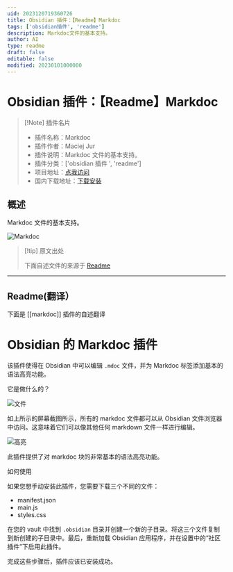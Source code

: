 ```yaml
---
uid: 2023120719360726
title: Obsidian 插件：【Readme】Markdoc
tags: ['obsidian插件', 'readme']
description: Markdoc文件的基本支持。
author: AI
type: readme
draft: false
editable: false
modified: 20230101000000
---
```


# Obsidian 插件：【Readme】Markdoc

> [!Note] 插件名片
> - 插件名称：Markdoc
> - 插件作者：Maciej Jur
> - 插件说明：Markdoc 文件的基本支持。
> - 插件分类：['obsidian 插件 ', 'readme']
> - 项目地址：[点我访问](https://github.com/kamoshi/obsidian-markdoc)
> - 国内下载地址：[下载安装](https://pkmer.cn/products/plugin/pluginMarket/?markdoc)

## 概述

Markdoc 文件的基本支持。

![Markdoc](https://cdn.pkmer.cn/covers/markdoc.png!pkmer)

> [!tip] 原文出处
>
>下面自述文件的来源于 [Readme](https://ghproxy.net/https://raw.githubusercontent.com/kamoshi/obsidian-markdoc/main/README.md)
>

---

## Readme(翻译）

下面是 [[markdoc]] 插件的自述翻译

# Obsidian 的 Markdoc 插件

该插件使得在 Obsidian 中可以编辑 `.mdoc` 文件，并为 Markdoc 标签添加基本的语法高亮功能。

它是做什么的？

![文件](https://cdn.pkmer.cn/covers/markdoc_2_0.png!pkmer)

如上所示的屏幕截图所示，所有的 markdoc 文件都可以从 Obsidian 文件浏览器中访问。这意味着它们可以像其他任何 markdown 文件一样进行编辑。

![高亮](https://cdn.pkmer.cn/covers/markdoc_2_1.png!pkmer)

此插件提供了对 markdoc 块的非常基本的语法高亮功能。

如何使用

如果您想手动安装此插件，您需要下载三个不同的文件：

- manifest.json
- main.js
- styles.css

在您的 vault 中找到 `.obsidian` 目录并创建一个新的子目录。将这三个文件复制到新创建的子目录中。最后，重新加载 Obsidian 应用程序，并在设置中的“社区插件”下启用此插件。

完成这些步骤后，插件应该已安装成功。
